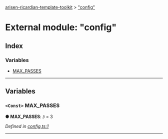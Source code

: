[arisen-ricardian-template-toolkit](../README.md) > ["config"](../modules/_config_.md)

# External module: "config"

## Index

### Variables

* [MAX_PASSES](_config_.md#max_passes)

---

## Variables

<a id="max_passes"></a>

### `<Const>` MAX_PASSES

**● MAX_PASSES**: *`3`* = 3

*Defined in [config.ts:1](https://github.com/ARISEN/arisen-ricardian-template-toolkit/blob/ae088d5/src/config.ts#L1)*

___

